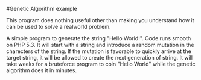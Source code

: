 #Genetic Algorithm example

This program does nothing useful other than making you understand how it can be used to solve a realworld problem.

A simple program to generate the string "Hello World!". Code runs smooth on PHP 5.3. It will start with a string and introduce a random mutation in the charecters of the string. If the mutation is favorable to quickly arrive at the target string, it will be allowed to create the next generation of string. It will take weeks for a bruteforce program to coin "Hello World" while the genetic algorithm does it in minutes. 

